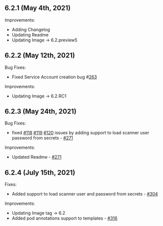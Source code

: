 ## 6.2.1 (May 4th, 2021)

Improvements:
* Adding Changelog
* Updating Readme
* Updating Image ->  6.2.preview5

## 6.2.2 (May 12th, 2021)

Bug Fixes:
* Fixed Service Account creation bug #[263](https://github.com/aquasecurity/aqua-helm/pull/263)

Improvements:
* Updating Image -> 6.2.RC1

## 6.2.3 (May 24th, 2021)

Bug Fixes:
* fixed [#118](https://github.com/aquasecurity/aqua-helm/issues/118) [#119](https://github.com/aquasecurity/aqua-helm/issues/119) [#120](https://github.com/aquasecurity/aqua-helm/issues/120) issues by adding support to load scanner user password from secrets - [#271](https://github.com/aquasecurity/aqua-helm/pull/271)

Improvements:
* Updated Readme - [#271](https://github.com/aquasecurity/aqua-helm/pull/271)

## 6.2.4 (July 15th, 2021)

Fixes:
* Added support to load scanner user and password from secrets - [#304](https://github.com/aquasecurity/aqua-helm/pull/304)

Improvements:
* Updating Image tag -> 6.2
* Added pod annotations support to templates - [#316](https://github.com/aquasecurity/aqua-helm/pull/316)